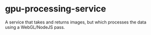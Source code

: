 # gpu-processing-service
A service that takes and returns images, but which processes the data using a WebGL/NodeJS pass.
